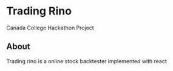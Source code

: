 # Trading Rino
Canada College Hackathon Project

## About
Trading rino is a online stock backtester implemented with react

